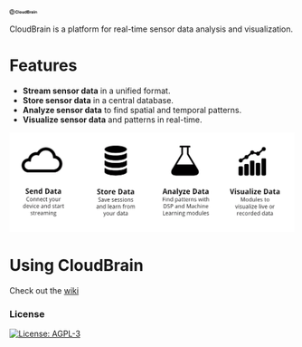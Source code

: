 <img src="https://raw.githubusercontent.com/cloudbrain/cloudbrain/master/docs/images/cb-logo-low-res.png" alt="Banner" style="width: 50px;"/>

CloudBrain is a platform for real-time sensor data analysis and visualization. 

# Features
- **Stream sensor data** in a unified format.
- **Store sensor data** in a central database.
- **Analyze sensor data** to find spatial and temporal patterns.
- **Visualize sensor data** and patterns in real-time.

![features](https://raw.githubusercontent.com/cloudbrain/cloudbrain/master/docs/images/features.png)

# Using CloudBrain
Check out the [wiki](https://github.com/cloudbrain/cloudbrain/wiki)

### License
[![License: AGPL-3](https://img.shields.io/badge/license-AGPL--3-blue.svg)](https://raw.githubusercontent.com/cloudbrain/cloudbrain/master/LICENSE.txt)